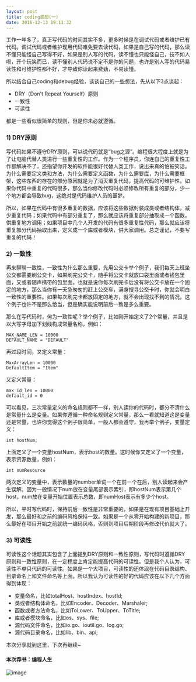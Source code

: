 ```yaml
---
layout: post
title: coding感想(一)
date: 2016-12-13 19:11:32
---
```


工作一年多了，真正写代码的时间其实不多，更多时候是在调试代码或者维护已有代码。调试代码或者维护现用代码难免要去读代码，如果是自己写的代码，那么读不懂只能怪自己写得不好，如果是别人写的代码，读不懂也只能怪自己，技不如人呗，开个玩笑而已，读不懂别人代码说不定不是你的问题，也许是别人写的代码易读性和可维护性都不好，才导致你读起来费劲，不易读懂。

所以结合自己coding和debug经验，谈谈自己的一些想法，先从以下3点谈起：

- DRY（Don't Repeat Yourself）原则
- 一致性
- 可读性

都是一些看似很简单的规则，但是你未必就遵循。

### 1) DRY原则

写代码如果不遵守DRY原则，可以说代码就是“bug之源”。编程很大程度上就是为了让电脑代替人类进行一些重复性的工作。作为一个程序员，你连自己的重复性工作都解决不了，还指望你开发的软件能很好代替人类工作，说出来真的怕被笑话。为什么需要定义类和方法，为什么需要定义函数，为什么需要库，为什么需要框架，这些东西的存在的部分原因就是为了消灭重复代码，提高代码的可维护性。如果你代码中重复的代码很多，那么当你修改代码时必须修改所有重复的部分，少一个地方都会导致bug，这绝对是代码维护人员的噩梦。

所以，如果在代码中有很多重复的数据，应该将这些数据封装成类或者结构体，减少重复代码；如果代码中有部分重复了，那么就应该将重复部分抽取成一个函数，供重复地方调用；如果项目中几个人开发的代码有很多重复性代码，那么就应该将重复部分代码抽取出来，定义成一个库或者模块，供大家调用。总之谨记，不要写重复的代码！

### 2) 一致性

再来聊聊一致性，一致性为什么那么重要，先用公交卡举个例子，我们每天上班坐公交都需要刷公交卡，如果刷完公交卡，随手将公交卡就放口袋里面或者钱包里面，又或者随声携带的包里面。也就是说你每次刷完卡后没有将公交卡放在一个固定的地方，那么当你有一天急匆匆的赶上公交车，满身搜寻公交卡时，你就会明白一致性的重要性。如果每次刷完卡都放固定的地方，就不会出现找不到的情况。这个例子也许不是那么恰当，但是确实能说明前后一致是多么重要。

那么在写代码时，何为一致性呢？举个例子，比如刚开始定义了2个常量，并且是以大写字母加下划线构成常量名称，例如：

    MAX_NAME_LEN = 10000
    DEFAULT_NAME = "DEFAULT"

再过段时间，又定义常量：

    MaxArrayLen = 10000
    DefaultItem = "Item"

又定义常量：

    max_id_len = 10000
    default_id = 0

可以看见，三次常量定义的命名规则都不一样，别人读你的代码时，都分不清什么是常量什么是变量。如果你遵循一种命名规则定义常量，那么一看就知道这是变量还是常量，也许你觉得这个例子很简单，一般人都会遵守，我再举个例子，变量定义：

    int hostNum;

上面定义了一个变量hostNum，表示host的数量。这时候你又定义了一个变量，表示资源数量，例如：

    int numResource

两次定义的变量中，表示数量的number单词一个在前一个在后，别人读起来会产生误解。因为一般情况下num放在变量尾部表示索引，即hostNum表示第几个host，num放在变量开始位置表示总数，即numHost表示有多少个host。

所以，平时写代码时，保持前后一致性是非常重要的，如果是在现有项目基础上开发，那么最好和之前的编码风格保持一致。如果是一个从零开始构建的新项目，那么最好在项目开始之前就统一编码风格，否则到项目后期阶段再修改代价就大了。

### 3) 可读性

可读性这个话题其实包含了上面提到DRY原则和一致性原则，写代码时遵循DRY原则和一致性原则，在一定程度上肯定能提高代码的可读性。但是我个人认为，可读性不单只代码的可读性。如果是一个大项目，可读性的还体现在代码目录结构、目录命名上和文件命名等上面。所以我认为可读性的好的代码应该在以下几个方面得到体现：

- 变量命名，比如totalHost、hostIndex、hostId;
- 类或者结构体命名，比如Encoder、Decoder、Marshaler;
- 函数或者方法命名，比如ToLower、ToUpper、ToTitle;
- 库或者模块命名，比如os、sys、file;
- 源代码文件命名，比如io.go、ioutil.go、log.go;
- 源代码目录命名，比如lib、bin、api;

本次分享就到这里，下次再继续~

#### 本次荐书：编程人生

![image](https://img12.360buyimg.com/n7/jfs/t760/204/6411790/154557/996c0759/547c476eN18c67044.jpg)

